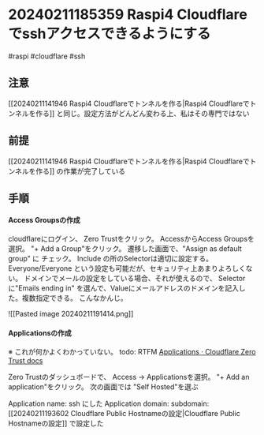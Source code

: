 
# 20240211185359 Raspi4 Cloudflareでsshアクセスできるようにする
#raspi #cloudflare #ssh 
## 注意 
[[20240211141946 Raspi4 Cloudflareでトンネルを作る|Raspi4 Cloudflareでトンネルを作る]] と同じ。設定方法がどんどん変わる上、私はその専門ではない

## 前提
[[20240211141946 Raspi4 Cloudflareでトンネルを作る|Raspi4 Cloudflareでトンネルを作る]] の作業が完了している

## 手順
#### Access Groupsの作成
cloudflareにログイン、 Zero Trustをクリック。
AccessからAccess Groupsを選択。 "+ Add a Group"をクリック。
遷移した画面で、"Assign as default group" に チェック。 Include の所のSelectorは適切に設定する。
Everyone/Everyone という設定も可能だが、セキュリティ上あまりよろしくない。
ドメインでメールの設定をしている場合、それが使えるので、 Selectorに"Emails ending in" を選んで、Valueにメールアドレスのドメインを記入した。複数指定できる。
こんなかんじ。

![[Pasted image 20240211191414.png]]



#### Applicationsの作成
※ これが何かよくわかっていない。
todo: RTFM [Applications · Cloudflare Zero Trust docs](https://developers.cloudflare.com/cloudflare-one/applications/)

Zero Trustのダッシュボードで、 Access -> Applicationsを選択。 "+ Add an application"をクリック。
次の画面では "Self Hosted"を選ぶ

Application name: ssh にした
Application domain: subdomain: [[20240211193602 Cloudflare Public Hostnameの設定|Cloudflare Public Hostnameの設定]] で設定した


 

